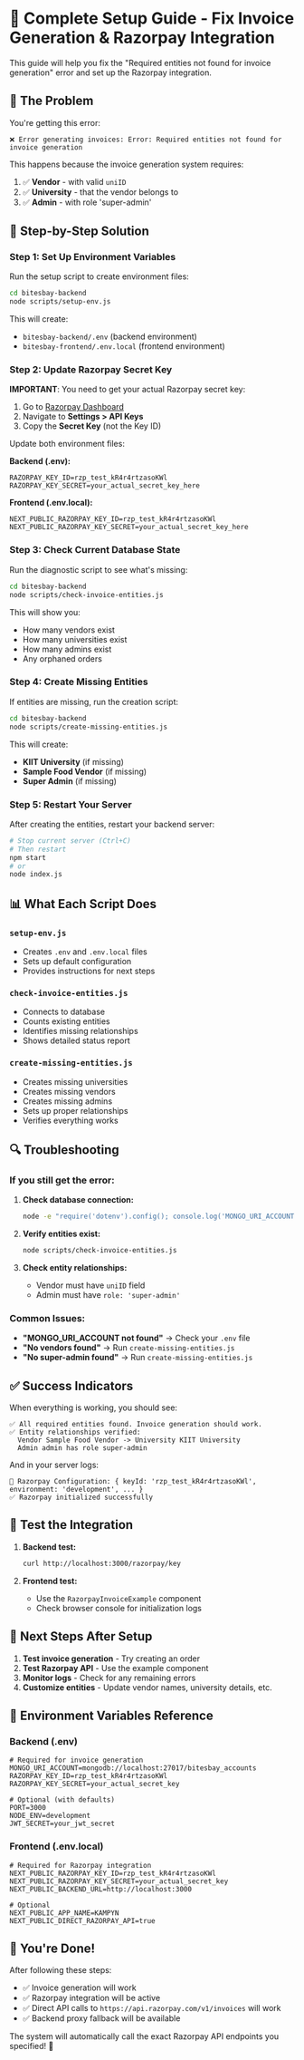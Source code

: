 # 🚀 Complete Setup Guide - Fix Invoice Generation & Razorpay Integration

This guide will help you fix the "Required entities not found for invoice generation" error and set up the Razorpay integration.

## 🚨 **The Problem**

You're getting this error:
```
❌ Error generating invoices: Error: Required entities not found for invoice generation
```

This happens because the invoice generation system requires:
1. ✅ **Vendor** - with valid `uniID`
2. ✅ **University** - that the vendor belongs to
3. ✅ **Admin** - with role 'super-admin'

## 🔧 **Step-by-Step Solution**

### **Step 1: Set Up Environment Variables**

Run the setup script to create environment files:

```bash
cd bitesbay-backend
node scripts/setup-env.js
```

This will create:
- `bitesbay-backend/.env` (backend environment)
- `bitesbay-frontend/.env.local` (frontend environment)

### **Step 2: Update Razorpay Secret Key**

**IMPORTANT**: You need to get your actual Razorpay secret key:

1. Go to [Razorpay Dashboard](https://dashboard.razorpay.com/)
2. Navigate to **Settings > API Keys**
3. Copy the **Secret Key** (not the Key ID)

Update both environment files:

**Backend (.env):**
```env
RAZORPAY_KEY_ID=rzp_test_kR4r4rtzasoKWl
RAZORPAY_KEY_SECRET=your_actual_secret_key_here
```

**Frontend (.env.local):**
```env
NEXT_PUBLIC_RAZORPAY_KEY_ID=rzp_test_kR4r4rtzasoKWl
NEXT_PUBLIC_RAZORPAY_KEY_SECRET=your_actual_secret_key_here
```

### **Step 3: Check Current Database State**

Run the diagnostic script to see what's missing:

```bash
cd bitesbay-backend
node scripts/check-invoice-entities.js
```

This will show you:
- How many vendors exist
- How many universities exist
- How many admins exist
- Any orphaned orders

### **Step 4: Create Missing Entities**

If entities are missing, run the creation script:

```bash
cd bitesbay-backend
node scripts/create-missing-entities.js
```

This will create:
- **KIIT University** (if missing)
- **Sample Food Vendor** (if missing)
- **Super Admin** (if missing)

### **Step 5: Restart Your Server**

After creating the entities, restart your backend server:

```bash
# Stop current server (Ctrl+C)
# Then restart
npm start
# or
node index.js
```

## 📊 **What Each Script Does**

### **`setup-env.js`**
- Creates `.env` and `.env.local` files
- Sets up default configuration
- Provides instructions for next steps

### **`check-invoice-entities.js`**
- Connects to database
- Counts existing entities
- Identifies missing relationships
- Shows detailed status report

### **`create-missing-entities.js`**
- Creates missing universities
- Creates missing vendors
- Creates missing admins
- Sets up proper relationships
- Verifies everything works

## 🔍 **Troubleshooting**

### **If you still get the error:**

1. **Check database connection:**
   ```bash
   node -e "require('dotenv').config(); console.log('MONGO_URI_ACCOUNT:', process.env.MONGO_URI_ACCOUNT)"
   ```

2. **Verify entities exist:**
   ```bash
   node scripts/check-invoice-entities.js
   ```

3. **Check entity relationships:**
   - Vendor must have `uniID` field
   - Admin must have `role: 'super-admin'`

### **Common Issues:**

- **"MONGO_URI_ACCOUNT not found"** → Check your `.env` file
- **"No vendors found"** → Run `create-missing-entities.js`
- **"No super-admin found"** → Run `create-missing-entities.js`

## ✅ **Success Indicators**

When everything is working, you should see:

```
✅ All required entities found. Invoice generation should work.
✅ Entity relationships verified:
  Vendor Sample Food Vendor -> University KIIT University
  Admin admin has role super-admin
```

And in your server logs:
```
🔑 Razorpay Configuration: { keyId: 'rzp_test_kR4r4rtzasoKWl', environment: 'development', ... }
✅ Razorpay initialized successfully
```

## 🎯 **Test the Integration**

1. **Backend test:**
   ```bash
   curl http://localhost:3000/razorpay/key
   ```

2. **Frontend test:**
   - Use the `RazorpayInvoiceExample` component
   - Check browser console for initialization logs

## 🚀 **Next Steps After Setup**

1. **Test invoice generation** - Try creating an order
2. **Test Razorpay API** - Use the example component
3. **Monitor logs** - Check for any remaining errors
4. **Customize entities** - Update vendor names, university details, etc.

## 📝 **Environment Variables Reference**

### **Backend (.env)**
```env
# Required for invoice generation
MONGO_URI_ACCOUNT=mongodb://localhost:27017/bitesbay_accounts
RAZORPAY_KEY_ID=rzp_test_kR4r4rtzasoKWl
RAZORPAY_KEY_SECRET=your_actual_secret_key

# Optional (with defaults)
PORT=3000
NODE_ENV=development
JWT_SECRET=your_jwt_secret
```

### **Frontend (.env.local)**
```env
# Required for Razorpay integration
NEXT_PUBLIC_RAZORPAY_KEY_ID=rzp_test_kR4r4rtzasoKWl
NEXT_PUBLIC_RAZORPAY_KEY_SECRET=your_actual_secret_key
NEXT_PUBLIC_BACKEND_URL=http://localhost:3000

# Optional
NEXT_PUBLIC_APP_NAME=KAMPYN
NEXT_PUBLIC_DIRECT_RAZORPAY_API=true
```

## 🎉 **You're Done!**

After following these steps:
- ✅ Invoice generation will work
- ✅ Razorpay integration will be active
- ✅ Direct API calls to `https://api.razorpay.com/v1/invoices` will work
- ✅ Backend proxy fallback will be available

The system will automatically call the exact Razorpay API endpoints you specified! 🚀
